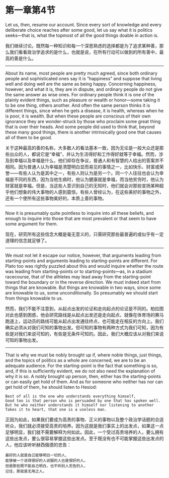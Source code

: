 # 第一章第4节

Let us, then, resume our account. Since every sort of knowledge and every deliberate choice reaches after some good, let us say what it is politics seeks—that is, what the topmost of all the good things doable in action is.

我们继续讨论。既然每一种知识和每一个深思熟虑的选择都是为了追求某种善，那么我们看看政治学追求的是什么，也就是说，在所有行动可以做到的所有善中，最高的善是什么。

---

About its name, most people are pretty much agreed, since both ordinary people and sophisticated ones say it is “happiness” and suppose that living well and doing well are the same as being happy. Concerning happiness, however, and what it is, they are in dispute, and ordinary people do not give the same answer as wise ones. For ordinary people think it is one of the plainly evident things, such as pleasure or wealth or honor—some taking it to be one thing, others another. And often the same person thinks it is different things, since when he gets a disease, it is health, whereas when he is poor, it is wealth. But when these people are conscious of their own ignorance they are wonder-struck by those who proclaim some great thing that is over their heads. And some people did used to think that, beyond these many good things, there is another intrinsically good one that causes all of them to be good.

关于这种最高的善的名称，大多数人的看法基本一致，因为无论是一般大众还是那些出众的人，都说它是“幸福”，并认为生活得好和工作得好就等于幸福。然而，涉及到幸福以及幸福是什么，他们却存在争议，普通人和有智慧的人给出的答案并不相同。因为普通人认为幸福是清楚明白显而易见的事情之一，比如快乐、财富或荣誉——有些人认为是其中之一，有些人则认为是另一个。同一个人往往也会认为幸福是不同的东西，因为当他生病时，他认为健康就是幸福，而当他贫穷时，他认为财富就是幸福。但是，当这些人意识到自己的无知时，他们就会对那些宣扬某种超乎他们想象的伟大事物的人感到震惊。有些人曾经认为，在这些美好的事物之外，还有一个使所有这些事物美好的，本质上善的事物。

---

Now it is presumably quite pointless to inquire into all these beliefs, and enough to inquire into those that are most prevalent or that seem to have some argument for them.

现在，研究所有这些信念大概是毫无意义的，只需研究那些最普遍的或似乎有一定道理的信念就足够了。

---

We must not let it escape our notice, however, that arguments leading from starting-points and arguments leading to starting-points are different. For Plato too was rightly puzzled about this and would inquire whether the route was leading from starting-points or to starting-points—as, in a stadium racecourse, that of the athletes may lead away from the starting-point toward the boundary or in the reverse direction. We must indeed start from things that are knowable. But things are knowable in two ways, since some are knowable to us, some unconditionally. So presumably we should start from things knowable to us.

然而，我们不能不注意到，从起点出发的论证和走向起点的论证是不同的。柏拉图对此也感到困惑，他会研究路线是从起点出发还是走向起点，就像在体育场的赛马跑道上，运动员的路线可能从起点出发通往终点，也可能走在相反的方向上。我们确实必须从对我们可知的事物出发。但可知的事物有两种方式为我们可知，因为有些是对我们来说可知的，有些是无条件可知的。因此，我们大概应该从对我们来说可知的事物出发。


---


That is why we must be nobly brought up if, where noble things, just things, and the topics of politics as a whole are concerned, we are to be an adequate audience. For the starting-point is the fact that something is so, and, if this is sufficiently evident, we do not also need the explanation of why it is so. A nobly brought up person, then, either has the starting-points or can easily get hold of them. And as for someone who neither has nor can get hold of them, he should listen to Hesiod:

```
Best of all is the one who understands everything himself,
Good too is that person who is persuaded by one that has spoken well.
But he who neither understands it himself nor listening to another
Takes it to heart, that one is a useless man.
```


正因为如此，如果我们要成为高贵的事物、正义的事物以及整个政治学话题的合适听众，我们就必须接受高贵的培养。因为这就是我们事实上的出发点，如果这一点足够明显，我们就不需要解释为何如此。因此，一个受过高贵培养的人，要么拥有这些出发点，要么很容易掌握这些出发点。至于既没有也不可能掌握这些出发点的人，他应该听听赫西俄德的忠告：

```
最好的人就是自己能够明白一切的人、
能够被一个说得很好的人说服的人也是很好的人。
但是那些既不能自己明白，也不听别人忠告的人，
记住，那就是无用之人。
```